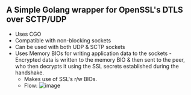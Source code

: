 ## A Simple Golang wrapper for OpenSSL's DTLS over SCTP/UDP
- Uses CGO
- Compatible with non-blocking sockets
- Can be used with both UDP & SCTP sockets
- Uses Memory BIOs for writing application data to the sockets - Encrypted data is written to the memory BIO & then sent to the peer, who then decrypts it using the SSL secrets established during the handshake.
  - Makes use of SSL's r/w BIOs.
  - Flow:
    ![image](https://github.com/user-attachments/assets/d0227bfa-f96f-40e9-bc7f-b4e3d8d6c3a1)
  
